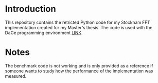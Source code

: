 # Introduction
This repository contains the retricted Python code for my Stockham FFT implementation created for my Master's thesis.
The code is used with the DaCe programming environment [LINK](https://github.com/spcl/dace).

# Notes
The benchmark code is not working and is only provided as a reference if someone wants to study how the performance of the implementation was measured.
